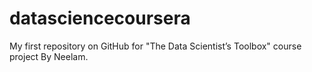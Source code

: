 # datasciencecoursera
My first repository on GitHub for "The Data Scientist’s Toolbox" course project 
By Neelam.

